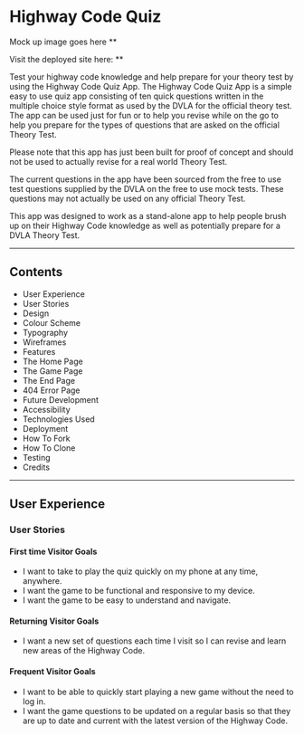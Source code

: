 # Highway Code Quiz

Mock up image goes here **

Visit the deployed site here: **

Test your highway code knowledge and help prepare for your theory test by using the Highway Code Quiz App. 
The Highway Code Quiz App is a simple easy to use quiz app consisting of ten quick questions written in the multiple choice style format as used by the DVLA for the official theory test. 
The app can be used just for fun or to help you revise while on the go to help you prepare for the types of questions that are asked on the official Theory Test. 

Please note that this app has just been built for proof of concept and should not be used to actually revise for a real world Theory Test. 

The current questions in the app have been sourced from the free to use test questions supplied by the DVLA on the free to use mock tests. These questions may not actually be used on any official Theory Test. 

This app was designed to work as a stand-alone app to help people brush up on their Highway Code knowledge as well as potentially prepare for a DVLA Theory Test. 

---

## Contents 

* User Experience 
* User Stories 
* Design 
* Colour Scheme 
* Typography 
* Wireframes 
* Features 
* The Home Page
* The Game Page 
* The End Page 
* 404 Error Page 
* Future Development 
* Accessibility 
* Technologies Used 
* Deployment
* How To Fork 
* How To Clone
* Testing 
* Credits

---

## User Experience 

### User Stories 

#### First time Visitor Goals 

* I want to take to play the quiz quickly on my phone at any time, anywhere.
* I want the game to be functional and responsive to my device.
* I want the game to be easy to understand and navigate.

#### Returning Visitor Goals

* I want a new set of questions each time I visit so I can revise and learn new areas of the Highway Code.

#### Frequent Visitor Goals

* I want to be able to quickly start playing a new game without the need to log in.
* I want the game questions to be updated on a regular basis so that they are up to date and current with the latest version of the Highway Code.
